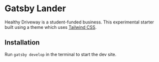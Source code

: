 # Gatsby Lander

Healthy Driveway is a student-funded business. This  experimental starter built using a theme which uses [Tailwind CSS](https://tailwindcss.com/).

## Installation

Run `gatsby develop` in the terminal to start the dev site.
